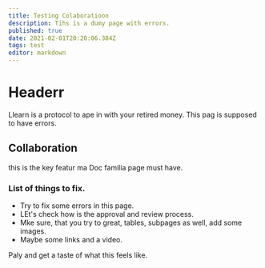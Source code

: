 ```yaml
---
title: Testing Colaboratioon
description: Tihs is a dumy page with errors.
published: true
date: 2021-02-01T20:20:06.384Z
tags: test
editor: markdown
---
```


# Headerr
Llearn is a protocol to ape in with your retired money.
This pag is supposed to have errors. 

## Collaboration
this is the key featur ma Doc familia page must have.

### List of things to fix.
- Try to fix some errors in this page.
- LEt's check how is the approval and review process.
- Mke sure, that you try to great, tables, subpages as well, add some images.
- Maybe some links and a video.


Paly and get a taste of what this feels like.